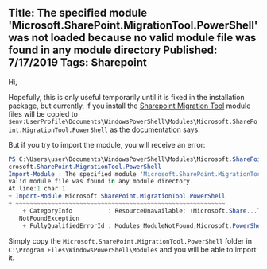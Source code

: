 Title: The specified module 'Microsoft.SharePoint.MigrationTool.PowerShell' was not loaded because no valid module file was found in any module directory
Published: 7/17/2019
Tags: Sharepoint
---

Hi,

Hopefully, this is only useful temporarily until it is fixed in the installation package, but currently, if you install the [Sharepoint Migration Tool](https://docs.microsoft.com/en-us/sharepointmigration/introducing-the-sharepoint-migration-tool)
module files will be copied to `$env:UserProfile\Documents\WindowsPowerShell\Modules\Microsoft.SharePoint.MigrationTool.PowerShell` as the [documentation](https://docs.microsoft.com/en-us/sharepointmigration/overview-spmt-ps-cmdlets) says.

But if you try to import the module, you will receive an error:

```powershell
PS C:\Users\user\Documents\WindowsPowerShell\Modules\Microsoft.SharePoint.MigrationTool.PowerShell> Import-Module Mi
crosoft.SharePoint.MigrationTool.PowerShell
Import-Module : The specified module 'Microsoft.SharePoint.MigrationTool.PowerShell' was not loaded because no
valid module file was found in any module directory.
At line:1 char:1
+ Import-Module Microsoft.SharePoint.MigrationTool.PowerShell
+ ~~~~~~~~~~~~~~~~~~~~~~~~~~~~~~~~~~~~~~~~~~~~~~~~~~~~~~~~~~~
    + CategoryInfo          : ResourceUnavailable: (Microsoft.Share...Tool.PowerShell:String) [Import-Module], File
   NotFoundException
    + FullyQualifiedErrorId : Modules_ModuleNotFound,Microsoft.PowerShell.Commands.ImportModuleCommand
```

Simply copy the `Microsoft.SharePoint.MigrationTool.PowerShell` folder in `C:\Program Files\WindowsPowerShell\Modules` and you will be able to import it.

